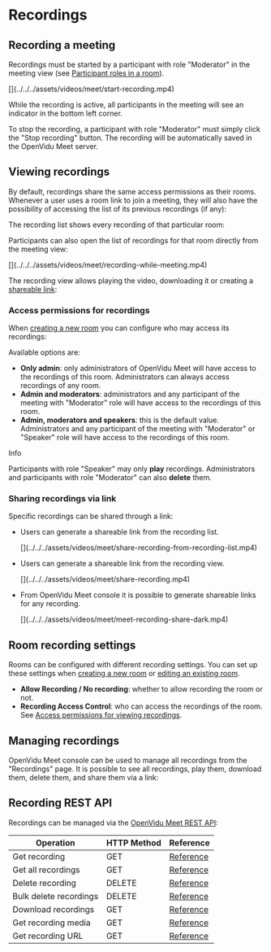 # Recordings

## Recording a meeting

Recordings must be started by a participant with role "Moderator" in the meeting view (see [Participant roles in a room](../users-and-permissions/#participant-roles-in-a-room)).

\[[](../../../assets/videos/meet/start-recording.mp4)\](../../../assets/videos/meet/start-recording.mp4)

While the recording is active, all participants in the meeting will see an indicator in the bottom left corner.

To stop the recording, a participant with role "Moderator" must simply click the "Stop recording" button. The recording will be automatically saved in the OpenVidu Meet server.

## Viewing recordings

By default, recordings share the same access permissions as their rooms. Whenever a user uses a room link to join a meeting, they will also have the possibility of accessing the list of its previous recordings (if any):

The recording list shows every recording of that particular room:

Participants can also open the list of recordings for that room directly from the meeting view:

\[[](../../../assets/videos/meet/recording-while-meeting.mp4)\](../../../assets/videos/meet/recording-while-meeting.mp4)

The recording view allows playing the video, downloading it or creating a [shareable link](#sharing-recordings-via-link):

### Access permissions for recordings

When [creating a new room](../rooms-and-meetings/#creating-a-room) you can configure who may access its recordings:

Available options are:

- **Only admin**: only administrators of OpenVidu Meet will have access to the recordings of this room. Administrators can always access recordings of any room.
- **Admin and moderators**: administrators and any participant of the meeting with "Moderator" role will have access to the recordings of this room.
- **Admin, moderators and speakers**: this is the default value. Administrators and any participant of the meeting with "Moderator" or "Speaker" role will have access to the recordings of this room.

Info

Participants with role "Speaker" may only **play** recordings. Administrators and participants with role "Moderator" can also **delete** them.

### Sharing recordings via link

Specific recordings can be shared through a link:

- Users can generate a shareable link from the recording list.

  \[[](../../../assets/videos/meet/share-recording-from-recording-list.mp4)\](../../../assets/videos/meet/share-recording-from-recording-list.mp4)

- Users can generate a shareable link from the recording view.

  \[[](../../../assets/videos/meet/share-recording.mp4)\](../../../assets/videos/meet/share-recording.mp4)

- From OpenVidu Meet console it is possible to generate shareable links for any recording.

  \[[](../../../assets/videos/meet/meet-recording-share-dark.mp4)\](../../../assets/videos/meet/meet-recording-share-dark.mp4)

## Room recording settings

Rooms can be configured with different recording settings. You can set up these settings when [creating a new room](../rooms-and-meetings/#creating-a-room) or [editing an existing room](../rooms-and-meetings/#editing-a-room).

- **Allow Recording / No recording**: whether to allow recording the room or not.
- **Recording Access Control**: who can access the recordings of the room. See [Access permissions for viewing recordings](#access-permissions-for-viewing-recordings).

## Managing recordings

OpenVidu Meet console can be used to manage all recordings from the "Recordings" page. It is possible to see all recordings, play them, download them, delete them, and share them via a link:

## Recording REST API

Recordings can be managed via the [OpenVidu Meet REST API](../../embedded/reference/rest-api/):

| Operation              | HTTP Method | Reference                                                                       |
| ---------------------- | ----------- | ------------------------------------------------------------------------------- |
| Get recording          | GET         | [Reference](../../embedded/reference/api.html#/operations/getRecording)         |
| Get all recordings     | GET         | [Reference](../../embedded/reference/api.html#/operations/getRecordings)        |
| Delete recording       | DELETE      | [Reference](../../embedded/reference/api.html#/operations/deleteRecording)      |
| Bulk delete recordings | DELETE      | [Reference](../../embedded/reference/api.html#/operations/bulkDeleteRecordings) |
| Download recordings    | GET         | [Reference](../../embedded/reference/api.html#/operations/downloadRecordings)   |
| Get recording media    | GET         | [Reference](../../embedded/reference/api.html#/operations/getRecordingMedia)    |
| Get recording URL      | GET         | [Reference](../../embedded/reference/api.html#/operations/getRecordingUrl)      |
